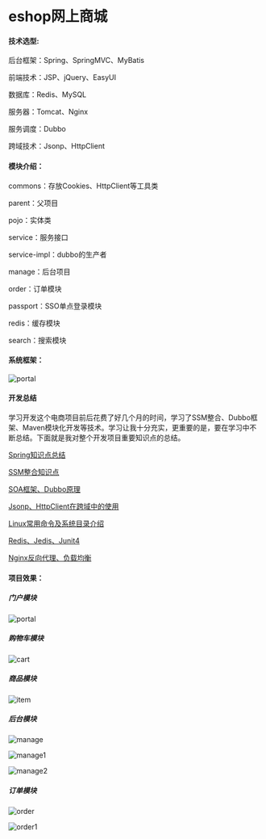 # eshop网上商城
#### 技术选型:

后台框架：Spring、SpringMVC、MyBatis

前端技术：JSP、jQuery、EasyUI

数据库：Redis、MySQL

服务器：Tomcat、Nginx

服务调度：Dubbo

跨域技术：Jsonp、HttpClient



#### 模块介绍：

commons：存放Cookies、HttpClient等工具类

parent：父项目

pojo：实体类

service：服务接口

service-impl：dubbo的生产者

manage：后台项目

order：订单模块

passport：SSO单点登录模块

redis：缓存模块

search：搜索模块



#### 系统框架：

![portal](pic/Flow.jpg)

#### 开发总结

​	学习开发这个电商项目前后花费了好几个月的时间，学习了SSM整合、Dubbo框架、Maven模块化开发等技术。学习让我十分充实，更重要的是，要在学习中不断总结。下面就是我对整个开发项目重要知识点的总结。

[Spring知识点总结](study/spring.md)

[SSM整合知识点](https://github.com/JavaCorn/HelloWorld/blob/master/SSM/README.md)

[SOA框架、Dubbo原理](/study/Dubbo.md)

[Jsonp、HttpClient在跨域中的使用](/study/AJAX、Jsonp、HttpClient.md)

[Linux常用命令及系统目录介绍](/study/Linux.md)

[Redis、Jedis、Junit4](/study/Redis.md)

[Nginx反向代理、负载均衡](/study/Nginx.md)



#### 项目效果：

##### 门户模块

![portal](pic/portal.png)

##### 购物车模块

![cart](pic/cart.png)

##### 商品模块

![item](pic/item.png)

##### 后台模块

![manage](pic/manage.png)

![manage1](pic/manage1.png)

![manage2](pic/manage2.png)

##### 订单模块

![order](pic/order.png)

![order1](pic/order1.png)
